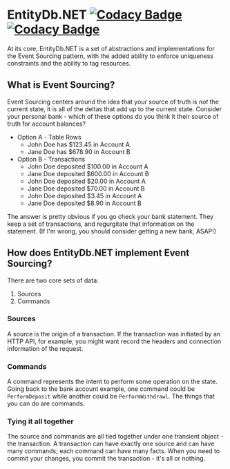 # EntityDb.NET [![Codacy Badge](https://app.codacy.com/project/badge/Coverage/d9c2b2e4e1ba42918ffeb2377d35bfab)](https://www.codacy.com/gh/entitydb-io/EntityDb.NET/dashboard?utm_source=github.com&utm_medium=referral&utm_content=entitydb-io/EntityDb.NET&utm_campaign=Badge_Coverage) [![Codacy Badge](https://app.codacy.com/project/badge/Grade/d9c2b2e4e1ba42918ffeb2377d35bfab)](https://www.codacy.com/gh/entitydb-io/EntityDb.NET/dashboard?utm_source=github.com&amp;utm_medium=referral&amp;utm_content=entitydb-io/EntityDb.NET&amp;utm_campaign=Badge_Grade)

At its core, EntityDb.NET is a set of abstractions and implementations for the Event Sourcing pattern, with the added
ability to enforce uniqueness constraints and the ability to tag resources.

## What is Event Sourcing?

Event Sourcing centers around the idea that your source of truth is _not_ the current state, it is all of the deltas
that add up to the current state. Consider your personal bank - which of these options do you think it their source of
truth for account balances?

- Option A - Table Rows
    - John Doe has $123.45 in Account A
    - Jane Doe has $678.90 in Account B
- Option B - Transactions
    - John Doe deposited $100.00 in Account A
    - Jane Doe deposited $600.00 in Account B
    - John Doe deposited $20.00 in Account A
    - Jane Doe deposited $70.00 in Account B
    - John Doe deposited $3.45 in Account A
    - Jane Doe deposited $8.90 in Account B

The answer is pretty obvious if you go check your bank statement. They keep a set of transactions, and regurgitate that
information on the statement. (If I'm wrong, you should consider getting a new bank, ASAP!)

## How does EntityDb.NET implement Event Sourcing?

There are two core sets of data:

1. Sources
2. Commands

### Sources

A source is the origin of a transaction. If the transaction was initiated by an HTTP API, for example, you might want
record the headers and connection information of the request.

### Commands

A command represents the intent to perform some operation on the state. Going back to the bank account example, one
command could be `PerformDeposit` while another could be `PerformWithdrawl`. The things that you can do are commands.

### Tying it all together

The source and commands are all tied together under one transient object - the transaction. A transaction can have
exactly one source and can have many commands; each command can have many facts. When you need to commit your changes,
you commit the transaction - it's all or nothing.
